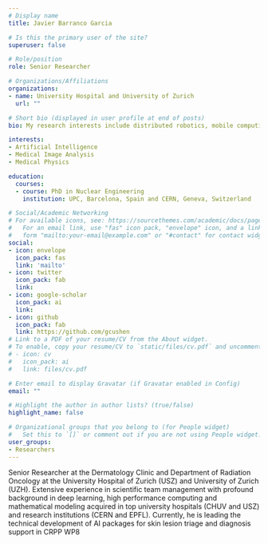 ```yaml
---
# Display name
title: Javier Barranco Garcia

# Is this the primary user of the site?
superuser: false

# Role/position
role: Senior Researcher 

# Organizations/Affiliations
organizations:
- name: University Hospital and University of Zurich
  url: ""

# Short bio (displayed in user profile at end of posts)
bio: My research interests include distributed robotics, mobile computing and programmable matter.

interests:
- Artificial Intelligence
- Medical Image Analysis 
- Medical Physics

education:
  courses:
  - course: PhD in Nuclear Engineering
    institution: UPC, Barcelona, Spain and CERN, Geneva, Switzerland

# Social/Academic Networking
# For available icons, see: https://sourcethemes.com/academic/docs/page-builder/#icons
#   For an email link, use "fas" icon pack, "envelope" icon, and a link in the
#   form "mailto:your-email@example.com" or "#contact" for contact widget.
social:
- icon: envelope
  icon_pack: fas
  link: 'mailto'
- icon: twitter
  icon_pack: fab
  link: 
- icon: google-scholar
  icon_pack: ai
  link: 
- icon: github
  icon_pack: fab
  link: https://github.com/gcushen
# Link to a PDF of your resume/CV from the About widget.
# To enable, copy your resume/CV to `static/files/cv.pdf` and uncomment the lines below.
# - icon: cv
#   icon_pack: ai
#   link: files/cv.pdf

# Enter email to display Gravatar (if Gravatar enabled in Config)
email: ""

# Highlight the author in author lists? (true/false)
highlight_name: false

# Organizational groups that you belong to (for People widget)
#   Set this to `[]` or comment out if you are not using People widget.
user_groups:
- Researchers
---
```

Senior Researcher at the Dermatology Clinic and Department of Radiation Oncology at the University Hospital of Zurich (USZ) and University of Zurich (UZH). Extensive experience in scientific team management with profound background in deep learning, high performance computing and mathematical modeling acquired in top university hospitals (CHUV and USZ) and research institutions (CERN and EPFL). Currently, he is leading the technical development of AI packages for skin lesion triage and diagnosis support in CRPP WP8


